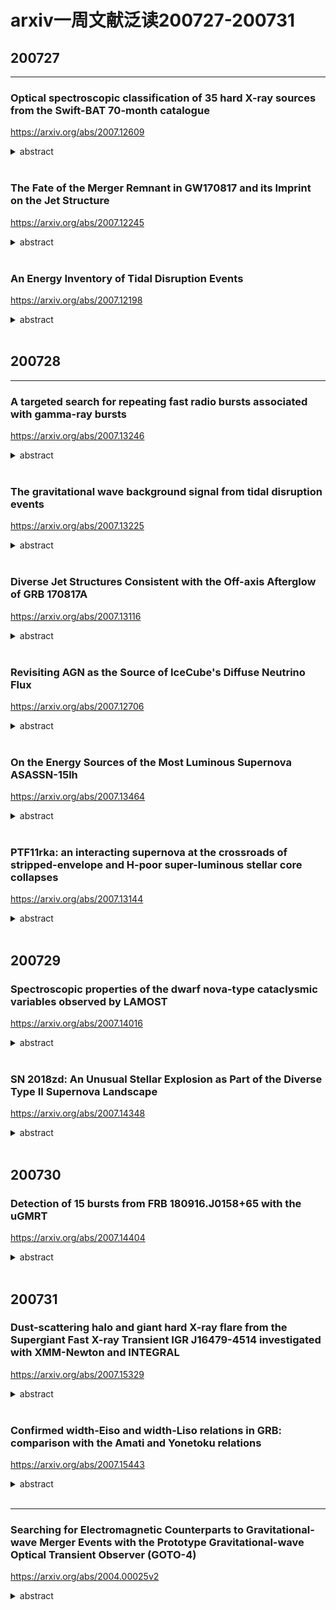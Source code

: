 # arxiv一周文献泛读200727-200731

## 200727

---

### Optical spectroscopic classification of 35 hard X-ray sources from the Swift-BAT 70-month catalogue

https://arxiv.org/abs/2007.12609

<details>
<summary>abstract</summary>

Authors: E. J. Marchesini, N. Masetti, E. Palazzi, et al.
Comments: Last draft version before referee's approval. Closest to the final published article

The nature of a substantial percentage (about one fifth) of hard X-ray sources discovered with the BAT instrument onboard the Neil Gehrels Swift Observatory (hereafter Swift) is unknown because of the lack of an identified longer-wavelength counterpart. Without such follow-up, an X-ray catalogue is of limited astrophysical value: we therefore embarked, since 2009, on a long-term project to uncover the optical properties of sources identified by Swift by using a large suite of ground-based telescopes and instruments. 

In this work, we continue our programme of characterization of unidentified or poorly studied hard X-ray sources by presenting the results of an optical spectroscopic campaign aimed at pinpointing and classifying the optical counterparts of 35 hard X-ray sources taken from the 70-month BAT catalogue. This sample was selected out of the available information about the chosenobjects: either they are completely unidentified sources,or their association with a longer-wavelength counterpart is still ambiguous. 

With the use of optical spectra taken at six different telescopes we were able to identify the main spectral characteristics (continuum type, redshift, and emission or absorption lines) of the observed objects, and determined their nature. 

We identify and characterize a total of 41 optical candidate counterparts corresponding to 35 hard X-ray sources given that, because of positional uncertainties, multiple lower energy counterparts can sometimes be associated with higher energy detections. We discuss which ones are the actual (or at least most likely) counterparts based on our observational results.

In particular, 31 sources in our sample are active galactic nuclei: 16 are classified as Type 1 (with broad and narrow emission lines) and 13 are classified as Type 2 (with narrow emission lines only); two more are BL Lac-type objects. We also identify one LINER, one starburst, and 3 elliptical galaxies. The remaining 5 objects are galactic sources: we identify 4 of them as cataclysmic variables, whereas one is a low mass X-ray binary.

- 本文使用一批地面望远镜设备，尝试对Swift/BAT 70个月的目录中的35个未经良好证认的硬X射线源进行候选体证认，并从可见光光谱分析角度进行分类。
- 文章为这35个源找出了41个光学候选体，其中：
  - 31个候选体是活动星系核，其中16个为1型（兼有宽线和窄线），13个为2型（仅有窄线），另外2个为蝎虎座BL型天体（BL Lacertae objects）。
  - 1个LINER（Low ionization Nuclear Emission Region，低电离星系核发射区域），1个星暴星系，3个椭圆星系。
  - 剩下5个是系内目标，其中4个是激变变星（cataclysmic variables，一个白矮星加一个被吸积的伴星组成的双星系统），另1个是低质量X射线双星。

![tab2a](./2007.12609_tab2a.png)

![tab2b](./2007.12609_tab2b.png)

</details>

<br />

### The Fate of the Merger Remnant in GW170817 and its Imprint on the Jet Structure

https://arxiv.org/abs/2007.12245

<details>
<summary>abstract</summary>

Authos: Ariadna Murguia-Berthier, Enrico Ramirez-Ruiz, Fabio De Colle, Agnieszka Janiuk, Stephan Rosswog, William H. Lee
Comments: 5 figures, 7 pages, submitted to ApJL

The first neutron star binary merger detected in gravitational waves, GW170817 and the subsequent detection of its emission across the electromagnetic spectrum showed that these systems are viable progenitors of short γ-ray bursts (sGRB). The afterglow signal of GW170817 has been found to be consistent with a structured GRB jet seen off-axis, requiring significant amounts of relativistic material at large angles. This trait can be attributed to the interaction of the relativistic jet with the external wind medium. <font color=red>Here we perform numerical simulations of relativistic jets interacting with realistic wind environments in order to explore how the properties of the wind and central engine affect the structure of successful jets.</font> We find that the angular energy distribution of the jet depends primarily on the ratio between the lifetime of the jet and the time it takes the merger remnant to collapse. We make use of these simulations to constrain the time it took for the merger remnant in GW170817 to collapse into a black hole based on the angular structure of the jet as inferred from afterglow observations. We conclude that the lifetime of the merger remnant in GW170817 was ≈0.8−0.9s, which, after collapse, triggered the formation of the jet. 

- GW170817成协的短暴的余辉反映了其喷流具有结构性，这可能是相对论喷流与外部星风介质相互作用的结果。
- 本文对这种相互作用进行了数值模拟，探究星风的性质和中心引擎对成功喷流的结构会产生怎样的影响。结果发现喷流的能量角分布主要决定于喷流的存在时间与并合残骸塌缩时间的比值。
- 利用以上结果，跟据观测得到的喷流能量角分布，即可得出GW170817中的并合残骸的存活时间（塌缩至黑洞所经历的时间）为0.8-0.9秒。

![fig1](./2007.12245_fig1.png)

![fig2](./2007.12245_fig2.png)

![fig3](./2007.12245_fig3.png)

</details>

<br />

### An Energy Inventory of Tidal Disruption Events

https://arxiv.org/abs/2007.12198

<details>
<summary>abstract</summary>

Authors: Brenna Mockler, Enrico Ramirez-Ruiz
Comments: submitted to ApJL. 13 pages, 4 figures, 1 table

Tidal disruption events (TDEs) offer a unique opportunity to study a single super-massive black hole (SMBH) under feeding conditions that change over timescales of days or months. However, the primary mechanism for generating luminosity during the flares remains debated. Despite the increasing number of observed TDEs, it is unclear whether most of the energy in the initial flare comes from accretion near the gravitational radius or from circularizing debris at larger distances from the SMBH. The energy dissipation efficiency increases with decreasing radii, therefore by measuring the total energy emitted and estimating the efficiency we can derive clues about the nature of the emission mechanism. <font color=red>Here we calculate the integrated energy, emission timescales, and average efficiencies for the TDEs using the Modular Open Source Fitter for Transients (MOSFiT).</font> Our calculations of the total energy generally yield higher values than previous estimates. This is predominantly because, if the luminosity follows the mass fallback rate, TDEs release a significant fraction of their energy long after their light curve peaks. We use MOSFiT to calculate the conversion efficiency from mass to radiated energy, and find that for many of the events it is similar to efficiencies inferred for active galactic nuclei. There are, however, large systematic uncertainties in the measured efficiency due to model degeneracies between the efficiency and the mass of the disrupted star, and these must be reduced before we can definitively resolve the emission mechanism of individual TDEs. 

- 目前我们还不清楚TDE的耀发中的主要辐射机制，不清楚在最初耀发中的能量的主要来源（来自引力半径附近的吸积区域或远一些的环绕碎片circularizing debris）。在TDE吸积区域中，半径越小，能量耗散效率（energy dissipation efficiency）越高，所以测量TDE辐射的总能量并估算其（辐射）效率可以给我们提供有关辐射机制的线索。

- 本文使用MOSFiT来计算TDE事件的总能量（integrated energy），辐射时标和平均辐射效率。
- 本文计算给出的能量要普遍高于以往的估计，主要原因在于，如果TDE光度是随质量回落率（mass fallback rate）变化，则在光变曲线的峰值过后，TDE仍会继续辐射大量能量。
- 计算给出的多数TDE事件的能量转换效率与活动星系核的效率类似。不过文章指出效率的测量存在较大的系统误差（由于模型存在辐射效率和被瓦解的星体质量间的简并），有必要减少这样的简并才能够更准确地解决单个事件的能量机制问题。

![tab1](./2007.12198_tab1.png)

![tab1note](./2007.12198_tab1note.png)

![fig4](./2007.12198_fig4.png)

![fig4note](./2007.12198_fig4note.png)

![fig1](./2007.12198_fig1.png)

</details>

<br />

## 200728

---

### A targeted search for repeating fast radio bursts associated with gamma-ray bursts

https://arxiv.org/abs/2007.13246

<details>
<summary>abstract</summary>

Authors: Nipuni T. Palliyaguru, Devansh Agarwal, Golnoosh Golpayegani et al.
Comments: 7 pages, 4 figures, submitted to MNRAS

The origin of fast radio bursts (FRBs) still remains a mystery, even with the increased number of discoveries in the last three years. Growing evidence suggests that some FRBs may originate from magnetars. Large, single-dish telescopes such as Arecibo Observatory (AO) and Green Bank Telescope (GBT) have the sensitivity to detect FRB~121102-like bursts at gigaparsec distances. Here we present searches using AO and GBT that aimed to find potential radio bursts at 11 sites of past γ--ray bursts that show evidence for the birth of a magnetar. We also performed a search towards GW170817, which has a merger remnant whose nature remains uncertain. We place 10σ fluence upper limits of ≈0.036 Jy ms at 1.4 GHz and ≈0.063 Jy ms at 4.5 GHz for AO data and fluence upper limits of ≈0.085 Jy ms at 1.4 GHz and ≈0.098 Jy ms at 1.9 GHz for GBT data, for a maximum pulse width of ≈42 ms. The AO observations had sufficient sensitivity to detect any FRB of similar luminosity to the one recently detected from the Galactic magnetar SGR 1935+2154. Assuming a Schechter function for the luminosity function of FRBs, we find that our non-detections favor a steep power--law index (α≲−1.0) and a large cut--off luminosity ($L_0$≳ $10^{42} erg/s$). 

- 作者尝试使用两个大的单盘（single-dish）射电望远镜Arecibo Observatory (AO,300m)和Green Bank Telescope (GBT,100m)在11个疑似产生了磁星的过往GRB的发生地，以及GW170817的区域进行潜在射电爆的搜寻（如何搜寻？？）。这两个望远镜足可在Gpc的距离探测到类FRB121102的爆。

![tab1](./2007.13246_tab1.png)

![tab2](./2007.13246_tab2.png)

- 观测
  - AO的观测在2017 December 12:50 UTC 和 2018 December 19:55 UTC之间进行，每次（epoch）对一个目标观测0.6个小时，所有11个目标一共耗时114个小时，每个目标在每个频率上耗时1小时到21小时不等。观测数据由PUPPI（AO的一个后端，backend）记录，中心频率分别为1380MHz和4.5GHz，频宽约为600MHz。
  - GBT的观测在2017November 02:41 UTC 和 2018, July 31:02 UTC之间的10个时间段（epoch）上进行。每次在每个频率上对GW 170817观测1个小时。在开始的两个时间段，观测频率为1.4和1.9GHz（因为在早期，低频滤的射电辐射可能会被GRB后的ejecta吸收掉），之后只有1.4GHz的观测。观测数据由GUPPI记录。
  - 每次观测前都会先观测一个已知的脉冲星来检查仪器状态。

![fig1](./2007.13246_fig1.png)

![tab3](./2007.13246_tab3.png)

- 数据分析
  - 使用pipeline HEIMDALL处理数据，并从中搜寻宽度为40.96 $\mu s$ - 41.93 ms的脉冲，在S/N > 6 的水平上一共找出17672个候选体。
  - 使用卷积神经网络 FETCH 对这些候选体进行判断，分出 radio frequency interference (RFI) 和 潜在FRB候选体。设定判断阈值后，FETCH给出425个可能的FRB候选体，再经人工检查，最终找出68个单峰的候选体，不过这些信号都来自上面所说用来测试仪器状态的已知脉冲星，而其他的则是由附近的机场雷达发出的假脉冲。

- Detectability of a repeating FRB
  - 通过信噪比公式计算，分别对每个仪器在不同频段与S/N=10对应的通量上限（最低可观测流量）:
    - AO:  1.4GHz upper limit ≈ 0.036 Jy ms ; 4.5 GHz upper limit ≈ 0.063 Jy ms
    - GBT: 1.4GHz upper limit ≈ 0.085 Jy ms ; 1.9 GHz upper limit ≈ 0.098 Jy ms

  ![eq3](./2007.13246_eq3.png)

  - 把FRB 121102的一系列爆发放到各个GRB的位置上，可以算出每次爆对应的预期观测流量，这些预期流量就可以与上面给出的上限进行比较，如

  ![fig3](./2007.13246_fig3.png)

  - 如果磁星能够发出类似FRB121102的爆发，Arecibo应该有能力在4.8Gpc的距离上探测到~$9 \times 10^{42} erg/s$的明亮爆发。

- 如果FRB的光度函数为Schechter function，则以上结果支持函数中应有一个较陡的幂律指数（α≲−1.0）以及一个较大的截断光度($L_0$≳ $10^{42} erg/s$)。

![eq4](./2007.13246_eq4.png)

</details>

<br />

### The gravitational wave background signal from tidal disruption events

https://arxiv.org/abs/2007.13225

<details>
<summary>abstract</summary>

Authors: Martina Toscani (1), Elena M. Rossi (2), Giuseppe Lodato (1) ((1) Dipartimento di Fisica, Università Degli Studi di Milano, Via Celoria, 16, Milano, 20133, Italy, (2) Leiden Observatory, Leiden University, PO Box 9513, 2300 RA, Leiden, the Netherlands)
Comments: Accepted for Publications in MNRAS. 11 pages, 5 figures

In this paper we derive the gravitational wave stochastic background from tidal disruption events (TDEs). We focus on both the signal emitted by main sequence stars disrupted by super-massive black holes (SMBHs) in galaxy nuclei, and on that from disruptions of white dwarfs by intermediate mass black holes (IMBHs) located in globular clusters. We show that the characteristic strain $h_c$'s dependence on frequency is shaped by the pericenter distribution of events within the tidal radius, and under standard assumptions $h_c∝f^{−1/2}$. This is because the TDE signal is a burst of gravitational waves at the orbital frequency of the closest approach. In addition, we compare the background characteristic strains with the sensitivity curves of the upcoming generation of space-based gravitational wave interferometers: the Laser Interferometer Space Antenna (LISA), TianQin, ALIA, the DECI-hertz inteferometer Gravitational wave Observatory (DECIGO) and the Big Bang Observer (BBO). We find that the background produced by main sequence stars might be just detected by BBO in its lowest frequency coverage, but it is too weak for all the other instruments. On the other hand, the background signal from TDEs with white dwarfs will be within reach of ALIA, and especially of DECIGO and BBO, while it is below the LISA and TianQin sensitive curves. This background signal detection will not only provide evidence for the existence of IMBHs up to redshift z∼3, but it will also inform us on the number of globular clusters per galaxy and on the occupation fraction of IMBHs in these environments. 

- 本文计算了两种TDE事件——星系核中SMBH瓦解主序星、球状星团中IMBH瓦解白矮星——中的被瓦解天体发出的引力波背景信号，并估计下一代天基引力波探测器——the Laser Interferometer Space Antenna (LISA), TianQin, ALIA, the DECI-hertz inteferometer Gravitational wave Observatory (DECIGO) and the Big Bang Observer (BBO)——是否能探测到这些信号。结果发现，对于前一种TDE的引力波信号，只有BBO能够在其最低频率探测到，而对于后一种，ALLA、DECIGO和BBO都可以探测到。
- 这样的探测工作可以为我们提供远距离（z~3）IMBH存在的证据，以及提供关于星系中球状星团的数量，IMBH在球状星团中所占比例等信息。

![fig2](./2007.13225_fig2.png)

</details>

<br />

### Diverse Jet Structures Consistent with the Off-axis Afterglow of GRB 170817A

https://arxiv.org/abs/2007.13116

<details>
<summary>abstract</summary>

Authors: Kazuya Takahashi, Kunihito Ioka
Comments: 11 pages, 5 figures, 2 tables, submitted to MNRAS

The jet structure of short gamma-ray bursts (GRBs) has been controversial after the detection of GRB 170817A as the electromagnetic counterparts to the gravitational wave event GW170817. Different authors use different jet structures for calculating the afterglow light curves. We formulated a method to inversely reconstruct the jet structure uniquely from a given off-axis GRB afterglow, without assuming any functional form of the structure. By systematically applying our inversion method, we find that more diverse jet structures are consistent with the observed afterglow of GRB 170817A within errors: such as hollow-cone, spindle, Gaussian, and power-law jet structures. In addition, the total energy of the reconstructed jet is arbitrary, proportional to the ambient density n0, with keeping the same jet shape if the parameters satisfy the degeneracy combination $n_0 ε_B^{(p+1)/(p+5)} ε_e^{4(p−1)/(p+5)}=const.$. Observational accuracy less than ∼6 per cent is necessary to distinguish the different shapes, while the degeneracy of the energy scaling would be broken by observing the spectral breaks. Future events in denser environment with brighter afterglows and observable spectral breaks are ideal for our inversion method to pin down the jet structure, providing the key to the jet formation and propagation. 

- 短暴GRB 170817A的结构性喷流一直以来讨论颇多。本文使用一种逆向构建喷流结构的方法，即通过给定的偏轴GRB余辉的光变曲线，不加任何函数形式的限制，反推喷流结构的方法，试图确定GRB 170817A的喷流结构，但发现多种喷流结构都在一定误差允许范围内与GRB 170817A的观测符合，如hollow-cone, spindle, Gaussian, and power-law jet structures。

</details>

<br />

### Revisiting AGN as the Source of IceCube's Diffuse Neutrino Flux

https://arxiv.org/abs/2007.12706

<details>
<summary>abstract</summary>

Authors: Daniel Smith, Dan Hooper, Abby Vieregg
Comments: 14 pages, 7 figures, to be submitted to JCAP

The origin of the astrophysical neutrino flux reported by the IceCube Collaboration remains an open question. In this study, we use three years of publicly available IceCube data to search for evidence of neutrino emission from the blazars and non-blazar Active Galactic Nuclei (AGN) contained the Fermi 4LAC catalog. We find no evidence that these sources produce high-energy neutrinos, and conclude that blazars can produce no more than 15% of IceCube's observed flux. The constraint we derive on the contribution from non-blazar AGN, which are less luminous and more numerous than blazars, is significantly less restrictive, and it remains possible that this class of sources could produce the entirety of the diffuse neutrino flux observed by IceCube. We anticipate that it will become possible to definitively test such scenarios as IceCube accumulates and releases more data, and as gamma-ray catalogs of AGN become increasingly complete. We also comment on starburst and other starforming galaxies, and conclude that these sources could contribute substantially to the signal observed by IceCube, in particular at the lowest detected energies. 

- 本文使用IceCube三年的数据来寻找blazars（ 2860 sources in the Fermi 4LAC catalog）和non-blazar AGN（65个，63个包含在4LAC 中）作为中微子源的证据。
- 作者没有发现证据表明这些源产生了高能中微子，并给出blazar来源的中微子不超过IceCube观测的15%的结论。
- 至于非blazar的AGN的贡献，作者不能给出严格的限制，并称这类源仍有可能是IceCube探测到的全部diffuse neutrino flux的来源。
- 另外作者也提到星暴星系和其它starforming星系也能大量贡献观测到的中微子信号。

</details>

<br />

### On the Energy Sources of the Most Luminous Supernova ASASSN-15lh

https://arxiv.org/abs/2007.13464

<details>
<summary>abstract</summary>

Authors: Long Li, Zi-Gao Dai, Shan-Qin Wang, and Shu-Qing Zhong


In this paper, we investigate the energy-source models for the most luminous supernova ASASSN-15lh. We revisit the ejecta-circumstellar medium (CSM) interaction (CSI) model and the CSI plus magnetar spin-down with full gamma-ray/X-ray trapping which were adopted by Chatzopoulos et al.(2016) and find that the two models cannot fit the bolometric LC of ASASSN-15lh. Therefore, we consider a CSI plus magnetar model with the gamma-rays/X-rays leakage effect to eliminate the late-time excess of the theoretical LC. We find that this revised model can reproduce the bolometric LC of ASASSN-15lh. Moreover, we construct a new hybrid model (i.e., the CSI plus fallback model), and find that it can also reproduce the bolometric LC of ASASSN-15lh. Assuming that the conversion efficiency (η) of fallback accretion to the outflow is typically ∼ $10^{−3}$ , we derive that the total mass accreted is ∼ 3.9 $M_ ⊙$ . The inferred CSM mass in the two models is rather large, indicating that the progenitor could have experienced an eruption of hydrogen-poor materials followed by an energetic core-collapse explosion leaving behind a magnetar or a black hole.

- 目前学界存在多种模型解释超亮超新星的能源机制问题，如pair instability SN，磁星自旋减慢，喷射物与星周介质相互作用，回落吸积等模型。本文讨论了超新星ASASSN-15lh——最明亮的超新星（峰值热光度为$(2.2 \pm 0.2) \times 10^{45} erg/s$）——的能量来源模型。
- 文章首先回顾了Chatzopoulos et al.(2016)采用的两种模型：ejecta-circumstellar medium interaction  (CSI)模型和CSI加上伴随 full gamma-ray/X-ray trapping的磁星自旋减慢模型，发现这两种模型均不能拟合ASASSN-15lh的bolometric光变曲线。
- 故作者考虑了CSI加上伴随gamma-rays/X-rays leakage effect的磁星模型以消除理论光变曲线在晚期的超出，修改后的模型可以重现bolometric光变曲线。另外作者还考虑了CSI加回落吸积的组合模型，在一定条件下也能重现光变曲线，此情况下假设回落吸积物质到外流的转化效率为典型的~$10^{-3}$，则总吸积质量约为3.9$M_ ⊙$。
- 两种模型导出的CSM质量都比较大（SN ejecta + CSM: ~61 $M_⊙$, ~ 47 $M_⊙$），表明前身星可能是经历了一次少氢物质的爆发，随后是一次高能的核塌缩爆炸，留下一个磁星或是黑洞。

![fig2](./2007_13464_fig2.png)

![fig4](./2007_13464_fig4.png)

</details>

<br />

### PTF11rka: an interacting supernova at the crossroads of stripped-envelope and H-poor super-luminous stellar core collapses

https://arxiv.org/abs/2007.13144

<details>
<summary>abstract</summary>
Authors: Elena Pian , Paolo A. Mazzali , Takashi J. Moriya et al.
Comments:  18 page, 9 figures, MNRAS, in press

The hydrogen-poor supernova PTF11rka (z = 0.0744), reported by the Palomar Transient Factory, was observed with various telescopes starting a few days after the estimated explosion time of 2011 Dec. 5 UT and up to 432 rest-frame days thereafter. The rising part of the light curve was monitored only in the $R_{PTF}$ filter band, and maximum in this band was reached ~30 rest-frame days after the estimated explosion time. The light curve and spectra of PTF11rka are consistent with the core-collapse explosion of a ~10  $M_⊙$ carbon-oxygen core evolved from a progenitor of main-sequence mass 25--40  $M_⊙$, that liberated a kinetic energy ($E_K$) ~ $4 \times 10^{51} erg$, expelled ~8  $M_⊙$ of ejecta ($M_{ej}$), and synthesised ~0.5  $M_⊙$ of 56Ni. The photospheric spectra of PTF11rka are characterised by narrow absorption lines that point to suppression of the highest ejecta velocities >~15,000 km/s. This would be expected if the ejecta impacted a dense, clumpy circumstellar medium. This in turn caused them to lose a fraction of their energy (~$5 \times 10^{50} erg$), less than 2% of which was converted into radiation that sustained the light curve before maximum brightness. This is reminiscent of the superluminous SN 2007bi, the light-curve shape and spectra of which are very similar to those of PTF11rka, although the latter is a factor of 10 less luminous and evolves faster in time. PTF11rka is in fact more similar to gamma-ray burst supernovae (GRB-SNe) in luminosity, although it has a lower energy and a lower $E_K/M_{ej}$ ratio.

- 尽管stripped-envelope和更大质量的H-poor超亮超新星在观测上有所不同，但这两类事件间仍存在一些联系，包括内秉性质，CSM起的作用，以及超亮超新星和最高能（the most energetic）的H-poor超新星都有可能是磁星旋转驱动的。通过广域巡天项目（large area sky survey）对超新星的系统准确的调查和研究，会发现一些具有中间性质的目标，把看上去不相关的两类超新星联系起来（This systematic approach makes unbiased detections possible and brings to evidence objects with intermediate properties that bridgeseemingly separate groups）。一个关键的例子就是H- 和 He-poor的Ic型 SN PTF11rka 。PTF11rka的光变曲线形状和光球阶段的光谱均与超亮的pair-instability（正负电子对的产生导致热核爆发）超新星，SN 2007bi相似，使得PTF11rka成为联系stripped-envelope SNe（窄线和宽线的Ic SNe）与H-poor SLSNe的一个值得监测的目标。
- 作者对少氢超新星 PTF11rka (z=0.074)的观测数据，包括光变曲线和光谱，进行了讨论分析。
- 测光开始于爆后数天（估计爆发时间为2011年12月5日UT），并一直持续，最后一次观测在开始观测的432天后。PTF11rka光变的上升阶段仅有$R_{PTF}$波段（P48）的数据，该波段下大概在爆后30天左右达到峰值。之后P60也参与进来，提供了gri波段的数据。在最后的fully nebular phase，即430天左右，由VLT提供了BVRI的数据。文中提到g波段的峰值至少发生在r波段，i波段的峰值的15天前，表明这个SN的光变有很强的色差行为。根据这些数据，作者构造了pseudebolometric光变曲线（注意在最大亮度达到前只有$R_{PTF}$波段的数据，因此只能基于一定假设构造早期的pseudobolometric光变曲线，导致其的峰值有很大的不确定性。SN 2007bi的情况也类似）。

![fig1](./2007.13144_fig1.png)
![fig1note](./2007.13144_fig1note.png)

![fig2](./2007.13144_fig2.png)

![fig2note](./2007.13144_fig2note.png)

- 测光期间一共进行了6次测谱。

![tab2](./2007.13144_tab2.png)

- PTF11rka在20天时的光谱与SN 2007bi在峰值后50天（爆发后120天）时的光谱非常相似，表明前者演化较快，其光球速度应该也与SN 2007bi50天时测量的结果，~12000 km/s接近。

![fig3](./2007.13144_fig3.png)

![fig3note](./2007.13144_fig3note.png)

- PTF11rka 和 SN 2007bi的星云阶段光谱存在一些不同，比较显著的一点就是很弱的铁线表明前者较后者只合成了少量的56Ni，这一点从光变曲线独立得出。

![fig4](./2007.13144_fig4.png)

![fig4note](./2007.13144_fig4note.png)

- 在模型拟合环节，作者使用最早的20天的光谱来确定爆发外层（outer layer）的参数（如velocity cut, $E_K$）,用光变曲线估计喷射物质量$M_{ej}$,以及用光变曲线（由光谱数据拟合的光变曲线）和晚期光谱估计56Ni的合成质量。
  - 采用与Moriya et al 2010用来拟合SN 2007bi的模型一样的喷射物密度结构，PTF11rka给出 $E_K$ ~ $4 \times 10^{51} erg$，$M_{ej} \sim8  M_⊙$，这样$E_K/M_{ej} \approx 0.5$ 就相对较低。SN 2007bi的相关量为56Ni ~ $6 M_⊙$，$M_{ej} \sim 40 M_⊙$，$E_K \sim 3.6 \times 10^{52}$，$E_K/M_{ej} \approx 1$ ，ejecta velocity cut $\sim 13000 - 16000 km/s$（Moriya T. J., Mazzali P. A., & Tanaka M. 2019b）。
  - 通过拟合20天的光谱， 作者将喷射物的分布在15000 km/s处截断，并给出$M_{ej} \approx 7.9 M_⊙$， $E_k \approx 3.5 \times 10^{51} erg$。
  - 这样就给出，质量约为0.1$M_⊙$的部分喷射物“撞进”了一个密度较大，比较厚重的星周介质中，损失了~$5 \times 10^{50} erg$的能量，根据光变曲线的拟合，其中有大概2%的能量被辐射出来。
  - 另外根据光变曲线的拟合，估计56Ni的产量为0.5$M_⊙$是必要的,以此匹配接近峰值时的光度 ~ $10^{43} erg/s$。这个估计比用晚期星云阶段光谱估计（~0.4 $M_⊙$）的大,可能是因为部分56Ni由于速度大于星云速度（4000 kms），从而没有在晚期星云光谱作出贡献。

![fig9](./2007.13144_fig9.png)

- 总结
  - 首先，PTF11rka的光谱和大部分的光变曲线在很大程度上都可以在传统框架下去解释，即超新星喷发出大质量的恒星核，且56Ni的放射性衰变支持着观测的光度（SN ejects a massive stellar core and the luminosity is supported by the radioactive decay of 56Ni）。所需要的56Ni的质量相当大~0.4-0.5$M_⊙$，与GRB-SNe相当。另外，喷射物质量的估计值，$M_{ej} \sim 8 \pm 2 M_⊙$也是在stripped-envelope 核塌缩SNe 的$M_{ej}$分布中处于较高的一部分。根据$M_{ej}$，可推断出CO核心的质量在$8 - 13 M_⊙$之间，前身主序星为$25 - 40 M_⊙$之间。具体取决于残骸是低质量中子星还是黑洞。其动能$E_K$ ~ $4 \times 10^{51} erg$ 虽然高但并不极端，更像是没有伴随GRB的明亮的 stripped-envelope SNe。
  - 然而，PTF11rka的早期光谱与SLSN 2007bi的相似。最近的一些工作表明其爆发的CO核心质量为~40$M_⊙$（前身星可能有60 - 80$M_⊙$）。尽管质量很大，SN 2007bi的爆发也没有特别高能（ $E_K \approx 4 \times 10^{52} erg, E_K / M_{ej} \approx 1$）。其光谱的拟合情况表明2007bi和PTF11rka一样，喷射物也是与CSM撞击而被减速。
  - PTF11rka的峰值光度与H-poor SNe的峰值光度的对比表明，前者光度大约比SLSNe低一个量级，且正好处在Ib/c型超新星的范围，而在宽线Ic型超新星中处于较低光度水平。特别的，56Ni的质量非常接近于SN 1998bw，且其宽光变曲线的形状和峰值光度也与“spectroscopically normal” Type Ic SN 2011bm相似。
  - 从光谱的角度来看，尽管PTF11rka在早期与SLSN 2007bi相似，但其后期光谱（爆发后的157和432天）则有H-poor的普通SNe，宽线SNe和SLSNe的影子。（Its late-time spectra are reminiscent of those of H-poor normal SNe,broad-lined SNe, and SLSNe ）
  - 以上这些性质使得PTF11rka将普通超新星，energetic stripped-envelope超新星（包括GRB-SNe）以及H-poor 超亮超新星联系起来（gap-bridging）。另外，作者提到PTF11rka和SLSN 2007bi之间的相似表明56Ni以及CSM的相互作用在H-poor SLSNe的研究中的作用不能忽略。




</details>

<br />

## 200729

### Spectroscopic properties of the dwarf nova-type cataclysmic variables observed by LAMOST

https://arxiv.org/abs/2007.14016

<details>
<summary>abstract</summary>

Authors: Han Zhongtao, Boonrucksar Soonthornthum, Qian Shengbang, et al.
Comments: 29 pages, 11 figures

Spectra of 76 known dwarf novae from the LAMOST survey were presented. Most of the objects were observed in quiescence, and about 16 systems have typical outburst spectra. 36 of these systems were observed by SDSS, and most of their spectra are similar to the SDSS spectra. 2 objects, V367 Peg and V537 Peg, are the first to observe their spectra. The spectrum of V367 Peg shows a contribution from a M-type donor and its spectral type could be estimated as M3-5 by combining its orbital period. The signature of white dwarf spectrum can be seen clearly in four low-accretion-rate WZ Sge stars. Other special spectral features worthy of further observations are also noted and discussed. We present a LAMOST spectral atlas of outbursting dwarf novae. 6 objects have the first outburst spectra, and the others were also compared with the published outburst spectra. We argue that these data will be useful for further investigation of the accretion disc properties. The HeII λ4686 emission line can be found in the outburst spectra of seven dwarf novae. These objects are excellent candidates for probing the spiral asymmetries of accretion disc. 

- 作者使用LAMOST对76个已知的矮新星拍摄了131张光谱，讨论了它们的光谱性质。
- 大部分光谱是在矮新星的沉默阶段的光谱（光学薄，主要呈现较强的Balmer线和中性氦系列线叠加在较平坦的连续谱上），而有16个系统的光谱是比较典型的爆发时期的光谱（变为光学厚，吸收线变为主要特征，且由于吸积盘温度高，连续谱偏蓝）。

![fig6](./2007.14016_fig6.png)
![fig6note](./2007.14016_fig6note.png)

![fig7](./2007.14016_fig7.png)
![fig7note](./2007.14016_fig7note.png)

![fig8](./2007.14016_fig8.png)

- V367 Peg  V537 Peg这两个目标是首次被拍光谱，其中V367 Peg的光谱显示出了伴星（donor）的M型光谱。
- 另外，在4个低吸积率的系统（WZ Sge stars, EG Cnc, EZLyn, PQ And and V355 UMa）的光谱中显漏出白矮星的光谱（通常由比较陡的“蓝色”连续谱加上围绕Blamer线的较宽的吸收"翼""  -> often reveal a steep blue continuum plus broad absorption wings around the Balmer emissions）

![PQ_And](./2007.14016_PQ_And.png)

![V355_UMa](./2007.14016_V355_UMa.png)

- 最后提到outburst时期的光谱可用来研究吸积盘的性质。

</details>

<br />

### SN 2018zd: An Unusual Stellar Explosion as Part of the Diverse Type II Supernova Landscape

https://arxiv.org/abs/2007.14348

<details>
<summary>abstract</summary>

Authors: Jujia Zhang, Xiaofeng Wang, Jozsef Vinko et al.
Comments: Accepted for publication in MNRAS, 20 pages, 11 figures.

We present extensive observations of SN 2018zd covering the first ~450 d after the explosion. This SN shows a possible shock-breakout signal ~3.6 hr after the explosion in the unfiltered light curve, and prominent flash-ionisation spectral features within the first week. The unusual photospheric temperature rise (rapidly from ~12,000 K to above 18,000 K) within the earliest few days suggests that the ejecta were continuously heated. Both the significant temperature rise and the flash spectral features can be explained with the interaction of the SN ejecta with the massive stellar wind ($0.18^{+0.05}_{−0.10}M_⊙$), which accounts for the luminous peak ($L_{max}=[1.36±0.63] \times 10^{43} erg/s$) of SN 2018zd. The luminous peak and low expansion velocity ($v≈3300 km/s$) make SN 2018zd to be like a member of the LLEV (luminous SNe II with low expansion velocities) events originated due to circumstellar interaction. The relatively fast post-peak decline allows a classification of SN 2018zd as a transition event morphologically linking SNe IIP and SNe IIL. In the radioactive-decay phase, SN 2018zd experienced a significant flux drop and behaved more like a low-luminosity SN IIP both spectroscopically and photometrically. This contrast indicates that circumstellar interaction plays a vital role in modifying the observed light curves of SNe II. Comparing nebular-phase spectra with model predictions suggests that SN 2018zd arose from a star of ~12 $M_⊙$. Given the relatively small amount of 56Ni (0.013 − 0.035 $M_⊙$), the massive stellar wind, and the faint X-ray radiation, the progenitor of SN 2018zd could be a massive asymptotic giant branch star which collapsed owing to electron capture. 

- 本文发表了对SN 2018zd的前450天的观测情况。
- SN 2018zd于UT 2018.03.02被报道，随后日本的Takamizawa station的观测给出无滤光波段星等17.8mag。其光谱最早由云南丽江天文台在发现后三小时拍摄。随后的光谱由于具有较窄的谱线被证认为一个IIn型超新星。
- 这个超新星的unfiltered光变曲线在约3.6小时出现了一个可能的shock-breakout（当激波传播到星体表面时会产生明亮的耀发，持续时标通常小于1小时。Garnavich et al. 2016）信号，并在第一周出现了明显的flash-ionisation光谱特征（如氢, N v λλ4334, 4641, He ii λ4686, He ii λ4860, C iv λλ5801, 5812, 以及 C iv λ7110的窄发射线。这些发射线由周围经X射线电离的星风物质发出 ）。

![fig4](./2007.14348_fig4.png)

![fig8](./2007.14348_fig8a&b.png)

![fig8](./2007.14348_fig8c.png)

![fig8](./2007.14348_fig8note.png)


- 其光球层温度在最初的几天里迅速从约12000K 升至约18000K，显示喷射物被不间断持续地加热。
- 显著的温度上升和flash-ionisation光谱特征都可以用SN 喷射物与大质量星风（$0.18 ^{+0.05}_{-0.10}M_⊙$）相互作用来解释，这也同样能解释其较亮的峰值光度$L_{max}=[1.36±0.63] \times 10^{43} erg/s$。较亮的峰值光度和较低的扩散速度（expansion velocity ~$v≈3300 km/s$ ）显示SN 2018zd像是LLEV（luminous SNe II with low expansion velocities; 起源于星周相互作用circumstellar interaction）事件中的一员。
- 根据其相对较快的峰值后衰减，也可以从形态上把它分类为一个连接IIP（Plateau，最常见）型和IIL（Linear）型超新星的过渡性事件。

![fig5](./2007.14348_fig5.png)

![fig5](./2007.14348_fig5note.png)

![fig10](./2007.14348_fig10.png)


- 在radioactively decay的阶段，它出现了显著的流量下降，并且在测光和测谱上均与低光度IIP型SN更类似（如SN 2018zd 68天的光谱与 SN 1999em 43天的光谱相似）。
- 将星云阶段的光谱与模型预测进行比较，说明SN 2018zd前身星质量约为12$M_⊙$。考虑到56Ni的量相对较少（0.013 − 0.035 $M_⊙$），以及较大质量的星风和较弱的X射线辐射，SN 2018zd的前生星可能是一个因为电子俘获而塌缩的massive asymptotic giant branch star.

</details>

<br />

## 200730

### Detection of 15 bursts from FRB 180916.J0158+65 with the uGMRT

https://arxiv.org/abs/2007.14404

<details>
<summary>abstract</summary>

Authors: Visweshwar Ram Marthi, Tasha Gautam, Dongzi Li et al.
Comments:  5 pages, 4 figures, submitted to MNRAS Letters

We report the findings of a uGMRT observing campaign on FRB 180916.J0158+65, discovered recently to show a 16.35-day periodicity of its active cycle. We observed the source at 550-750 MHz for ∼2 hours each during three successive cycles at the peak of its expected active period. We find 0, 12, and 3 bursts respectively, implying a highly variable bursting rate even within the active phase. We consistently detect faint bursts with spectral energies only an order of magnitude higher than the Galactic burst source SGR~1935+2154. The times of arrival of the detected bursts rule out many possible aliased solutions, strengthening the findings of the 16.35-day periodicity. A short-timescale periodicity search returned no highly significant candidates. Two of the beamformer-detected bursts were bright enough to be clearly detected in the imaging data, achieving sub-arcsecond localization, and proving as a proof-of-concept for FRB imaging with the GMRT. We provide a 3σ upper limit of the persistent radio flux density at 650 MHz of 66 μJy which, combined with the EVN and VLA limits at 1.6~GHz, further constrains any potential radio counterpart. These results demonstrate the power of uGMRT for targeted observations to detect and localize known repeating FRBs. 

-  本文报道了作者使用uGMRT对周期为16.35天（活跃期集中在5天的窗口内，CHIME/FRB Collaboration et al., 2020, Nature, 582, 351）重复快速射电爆FRB 180916.J0158+65的观测情况。
-  观测分别在预期活跃阶段的 2020 March 09,2020 March 24, 以及 2020 June 30进行，观测频段为550-750 MHz，每次时长两小时。这三次分别探测到了0,12,3次爆发，表明此FRB在活跃期也具有相当高的变化性。
-  有两次爆发（beamformer-detected bursts）比较明亮，足够进行亚角秒定位。

![fig1](./2007.14404_fig1.png)
![fig4](./2007.14404_fig4.png)

</details>

<br />

## 200731

### Dust-scattering halo and giant hard X-ray flare from the Supergiant Fast X-ray Transient IGR J16479-4514 investigated with XMM-Newton and INTEGRAL

https://arxiv.org/abs/2007.15329

<details>
<summary>abstract</summary>

Authors: V. Sguera, A. Tiengo, L. Sidoli, A. J. Bird
Comments: Accepted for publication on The Astrophysical Journal (received 20-Apr-2020, accepted 27-Jul-2020)

We report results from the analysis of XMM-Newton and INTEGRAL data of IGR J16479-4514. The unpublished XMM-Newton observation, performed in 2012, occurred during the source eclipse. No point-like X-ray emission was detected from the source, conversely extended X-ray emission was clearly detected up to a size distance compatible with a dust scattering halo produced by the source X-ray emission before being eclipsed by its companion donor star. The diffuse emission of the dust-scattering halo could be observed without any contamination from the central point X-ray source, compared to a previous XMM-Newton observation published in 2008. Our comprehensive analysis of the 2012 unpublished spectrum of the diffuse emission as well as of the 2008 re-analysed spectra extracted from three adjacent time intervals and different extraction regions (optimized for point-like and extended emission) allowed us to clearly disentangle the scattering halo spectrum from the residual point-like emission during the 2008 eclipse. Moreover, the point-like emission detected in 2008 could be separated into two components attributed to the direct emission from the source and to scattering in the stellar wind, respectively. From archival unpublished INTEGRAL data, we identified a very strong ($3 \times 10^{−8} erg cm^{−2} s^{−1}$) and fast (25 minutes duration) flare which was classified as giant hard X-ray flare since the measured peak-luminosity is $7 \times 10^{37} erg s^{−1}$. Giant X-ray flares from SFXTs are very rare, to date only one has been reported from a different source. We propose a physical scenario to explain the origin in the case of IGR J16479-4514. 

- 本文对IGRJ 16479-4514（Supergiant Fast X-ray Transient，是INTEGRAL上天后发现的一种新类别的Supergaint High-Mass X-ray Binaries，通常是中子星围绕一个早期超巨星旋转的系统。特点之一是具有明亮~$10^{36} erg s^{−1}$且快速—几小时到几天—的X射线暂现行为。这个源最早在2003年由INTEGRAL 发现）这个源的XMM-Newton和INTEGRAL观测数据做了分析。
- XMM-Newton在2012年的观测（unpublished）发生在这个源的“蚀变”期，当时的观测没有呈现X射线点源，相反是一个延展的X射线辐射源（extended X-ray emission），尺度上看比较像是在这颗源在被伴星掩盖前发出的X射线辐射被灰尘散射形成的灰尘散射晕（dust scattering halo）。

![fig1](./2007.15329_fig1.png)

![fig2](./2007.15329_fig2.png)



- 对比XMM-Newton 2008年的观测（处于“蚀变”开始期 eclipse ingress，且看到了源），2012年观测到的散射晕的漫发射（diffuse emission）基本上没有被X射线源污染。通过详细分析2012年的漫发射光谱和2008年的光谱，可以比较清楚的把散射晕的光谱与2008年“蚀变”期的残留点源辐射区分开来。进一步的，2008年的点源辐射可视作两个成分的组合，一个是来自源的直接辐射，另一个是星风中的散射。

![fig3](./2007.15329_fig3.png)

![tab1](./2007.15329_tab1.png)

- 从2008年3月19日INTEGRAL的数据（archival unpublished）中，作者发现有个强烈（$3 \times 10^{−8} erg cm^{−2} s^{−1}$）且快速（25分钟持续时间）的耀发，峰值光度达到$7 \times 10^{37} erg s^{−1}$，可归类为giant hard X-ray flare。历史上来自SFXT的giant hard X-ray flare非常罕见，仅被报道过一次。
- 最后提出了一中物理情景来解释 IGR J16479-4514中的giant hard X-ray flare起源（较大的吸积质量，处于具有特殊条件的轨道阶段）。

</details>

<br />

### Confirmed width-Eiso and width-Liso relations in GRB: comparison with the Amati and Yonetoku relations

https://arxiv.org/abs/2007.15443

<details>
<summary>abstract</summary>
Authors: Zhao-Yang Peng, Yue Yin, Ting Li, Hui Wu, Dao-Zhou Wang

Comments: 25 pages,25 figures,8 tables, accepted for publication in The Astrophysical Journal. arXiv admin note: text overlap with [arXiv:1908.04663](https://arxiv.org/abs/1908.04663) by other authors

The well-known Amati and Yonetoku relations in gamma-ray bursts (GRBs) show the strong correlations between the rest-frame $νf_ν$ spectrum peak energy,$E_{p,i}$ and the isotropic energy,$E_{iso}$ as well as isotropic peak luminosity,$L_{iso}$.  Recently, Peng etal. (2019) showed that the cosmological rest-frame spectral width are also correlated with $E_{iso}$ as well as $L_{iso}$. In this paper, we select a sample including 141 BEST time-integrated F spectra and 145 BEST peak flux P spectra observed by the Konus-Windwith known redshift to recheck the connection between the spectral width andEisoaswell asLiso. ==We define six types of absolute spectral widths as the differences between the upper (E2) and lower energy bounds (E1) of the full width at 50%, 75%, 85%, 90%,95%, 99% maximum of the $EF_E$ versus $E$ spectra==. It is found that all of the rest-frame absolute spectral widths are strongly positive correlated with $E_{iso}$ as well as $L_{iso}$ for the long burst for both the F and P spectra. All of the short bursts are the outliers for width-$E_{iso}$ relation and most of the short bursts are consistent with the long bursts for the width-$L_{iso}$ relation for both F and P spectra. Moreover, all of the location energy, $E_2$ and $E_1$, corresponding to various spectral widths are also positive correlated with $E_{iso}$ as well as $L_{iso}$. We compare all of the relations with the Amati and Yonetoku relations and find the width-$E_{iso}$ and width-$L_{iso}$ relations when the widths are at about 90% maximum of the $EF_E$ spectra almost overlap with Amati relation and Yonetoku relation, respectively. The correlations of $E_2−E_{iso}$,$E_1−E_{iso}$ and $E_2−L_{iso}$,$E_1−L_{iso}$ when the location energies are at 99% maximum of the $EF_E$ spectra are very close to the Amati and Yonetoku relations, respectively. Therefore, we confirm the existence of tight width-$E_{iso}$ and width-$L_{iso}$ relations for long bursts. We further show that the spectral shape is indeed related to $E_{iso}$ and $L_{iso}$. The Amati and Yonetoku relations re not necessarily the best relationships to relate the energy to the $E_{iso}$ and $L_{iso}$. They may be the special cases of the width-$E_{iso}$ and width-$L_{iso}$ relations or the energy-$E_{iso}$ and energy-$L_{iso}$ relations.

- 本文主要调查了GRB光谱宽度（作者按不同的最大流量比值定义了六个光谱宽度）与 isotropic energy,$E_{iso}$ 和 isotropic peak luminosity,$L_{iso}$ 之间的相关性。
- 光谱样本包含141个time-integrated光谱（F光谱）和145个峰值流量时的光谱（P光谱）。
- 发现对于长爆，两种光谱都表现出width-$E_{iso}$ 和width-$L_{iso}$ 较强的相关性，而短爆则大多只表现出width-$L_{iso}$ 的相关性。

![fig11](./2007.15443_fig11.png)

![tab4](./2007.15443_tab4.png)

- 另外还讨论了作为宽度上下界的$E_2$,$E_1$与分别与$E_{iso}$和$L_{iso}$的相关性，发现宽度为最大值99%时，这些关系与Amati and Yonetoku relations比较接近。

</details>

<br />

---

### Searching for Electromagnetic Counterparts to  Gravitational-wave Merger Events with the Prototype Gravitational-wave  Optical Transient Observer (GOTO-4)

https://arxiv.org/abs/2004.00025v2

<details>
<summary>abstract</summary>
Authors: B. P. Gompertz, R. Cutter, D. Steeghs et al.
Comments: 15 pages, 7 figures, 3 tables. Accepted for publication in MNRAS. Author's final submitted version

We report the results of optical follow-up observations of 29 gravitational-wave triggers during the first half of the LIGO-Virgo Collaboration (LVC) O3 run with the Gravitational-wave Optical Transient Observer (GOTO) in its prototype 4-telescope configuration (GOTO-4). While no viable electromagnetic counterpart candidate was identified, we estimate our 3D (volumetric) coverage using test light curves of on- and off-axis gamma-ray bursts and kilonovae. In cases where the source region was observable immediately, GOTO-4 was able to respond to a GW alert in less than a minute. The average time of first observation was 8.79 hours after receiving an alert (9.90 hours after trigger). A mean of 732.3 square degrees were tiled per event, representing on average 45.3 per cent of the LVC probability map, or 70.3 per cent of the observable probability. This coverage will further improve as the facility scales up alongside the localisation performance of the evolving gravitational-wave detector network. Even in its 4-telescope prototype configuration, GOTO is capable of detecting AT2017gfo-like kilonovae beyond 200Mpc in favourable observing conditions. We cannot currently place meaningful electromagnetic limits on the population of distant ($\hat{D}_L$=1.3 Gpc) binary black hole mergers because our test models are too faint to recover at this distance. However, as GOTO is upgraded towards its full 32-telescope, 2 node (La Palma \& Australia) configuration, it is expected to be sufficiently sensitive to cover the predicted O4 binary neutron star merger volume, and will be able to respond to both northern and southern triggers. 

- 本文报道了使用GOTO-4（4指的是4个望远镜，GOTO计划会建造更多望远镜）对LVC O3上半期中的29个引力波事件进行的光学跟踪观测结果。

![tab1](./2004.00025_TAB1.png)

- 这些观测没有发现靠谱的电磁对应体，作者使用正轴/偏轴的GRB以及千新星的测试光变曲线（test light curve）对他们的体积覆盖（3D/volumetric coverage）情况进行了估计。（即用模拟的光变曲线来检测GOTO-4的覆盖能力，but how？？）
- 情况允许的条件（in cases of well-timed events that fell in unconstrained tiles，就是在晚间并且能看见）下，GOTO-4可以在小于1分钟内对GW警报作出反应。平均下来是在GW警报后8.79小时（trigger后9.90小时）开始进行第一次反应观测。
- 平均每次事件会对732.3平方度（单个最高可达2667平方度）的天区进行划分观测，对应LVC 45.3%的概率天区，或者70.3%的可观测概率天区。随着引力波探测器定位本领的进步，这些覆盖率将会进一步提高。
- 即使目前GOTO只部署了4架望远镜（组合视场约19平方度，位于La Palma, Spain），理想条件下也有能力在200Mpc以上的距离观测到AT2017gfo类似的千新星（理论预期，实际上在这29个事件中的测试得到的平均距离是126Mpc）。不过现在还不能给~1.3Gpc的双黑洞并合事件定一个电磁上限（electromagnetic limits ），因为测试用的模型不够亮，不足以覆盖如此远的距离（正文：However, we find that due to their distance, it is not possible to place model-constraining limits on EM emission from the distant (> 250 Mpc) population of BBH mergers detected by the LVC unless they house on-axis gamma-ray bursts）。
- 尽管如此，等将来GOTO部署了全部2个节点（La Palma & Australia，每个节点的视场约75平方度）的32架望远镜，理论上就有足够的灵敏度去覆盖O4的双中子星并合事件（binary neutron star volume），并且对南半球和北半球的触发均能作出反应。



- DATA SAMPLE
  - Data Collection with GOTO
    - GOTO sentinel (Dyer et al. 2018)自动获取LVC的probability map后会根据地图给出观测曝光计划；
    - 观测天区的划分是固定的，拍摄后的图像将与天区以前的模板图像进行对比来找暂现源；
    - 观测计划会随LVC发布的天区图更新；
    - 对于首次反应干测，GOTO使用其较宽的L波段（3750 - 7000 A）滤光片，大约相当于其B，G，R波段的综合，也相当于SDSS g 和 r 波段的综合；
    - 默认策略是每个tile至少观测两次，每次3 x 60s曝光。这些图像经过median叠加形成science图像；
    - 对于BNS事件，观测会在数天内重复进行。
  - Image Processing and Data Mining
    - 自动下载图像到处理队列，将处理后结果录入PostgreSQL数据库
    - 处理过程包括bias subtraction, dark subtraction. flat-field correction, overscan correction and trimming。接着使用Astrometry.net加载wcs等信息（astrometric solution），使用APASS V波段或者PS1 g波段的大量参考星stars作为对比来确定测光0点。
    - 将图像median叠加后，如果有模板图像，则是用HOTPANTS进行图像相减。
    - 通过一套算法去证认相减图像上的features，得分低的再经过人工筛选；得分高的就将源及相应的信息放到浏览器上供人检查。这一整套流程大概需要10到20分钟完成。
    - 对一个引力波事件跟踪结束后（after a compaign），会用脚本把所有与此事件的观测数据信息提取出来，评估跟踪观测的表现。（For the purpose of this paper, the data are mined after a campaign has been completed using a script which pulls all observations linked to each event. The observations are analysed and their meta-data is taken to assess follow-up performance.）
- Test Sources
  - 正轴GRB余辉
  - 偏轴GRB余辉
  -  代表类千新星演化的Bazin function (Bazin et al. 2011)，以AT2017gfo的数据为基础得到的拟合光变曲线
  - Constant source $m_L = 19$，用于检查GOTO-4对于相对亮且稳定的源的观测能力

![fig1](./2004.00025_fig1.png)

- METHOD

  - 拍摄的时候，每个单位望远镜和每个tile之间都存在一定的重叠，以更完整的覆盖目标天区。
- 平均来说，在一次GW事件跟踪观测中，GOTO-4会对每个LVC skymap pixel重复观测4.8次（计划上的重复故观测加上重叠部分）。
  
  ![fig2](./2004.00025_fig2.png)
  
  ![Dyer_fig1](./1807.01614_fig1.png)
  
  ![dyer_fig2](./1807.01614_fig2.png)
  
  - Volumetric Coverage
    - 将测试模型的实际观测对应时间段的星等（经过银河系消光修正）与观测图像的极限星等相比，来估计最远能观测的距离（即在此距离上，修正的模型星等等于对应真实观测图像的5$\sigma$极限星等）。
    - Finally,  LVC  probability  map  pixels  are  sorted  intogroups of equal observable horizon, where their probabilitydensity functions are summed (cf. Singer et al. 2016), andthe combined probability density function of each group isintegrated out to their shared horizon. Our full volumetricprobability coverage is then the sum of all of the groups.
  
- RESULTS & DISCUSSION

  - 平均每次事件会对732.3平方度（单个最高可达2667平方度）的天区进行划分观测，对应LVC 45.3%的概率天区，或者70.3%的可观测概率天区。29次测中，有15次覆盖面积在500平方度以上，6次覆盖面积在1000平方度以上。
  - 对于双黑洞事件，目前的仪器还无法去探测平均距离1.3Gpc的BBH事件。为了给BBH事件一个大约的辐射上限，作者选取那些反应时间在1天之内且观测条件良好的BBH跟踪观测各自上限的平均，结果大约是$5\sigma M_L \gt \sim 19$。
  - 对于正轴GRB，GOTO-4可以覆盖平均约10%的总概率体积。
  - 目前GOTO-4的观测策略并不适合于搜寻偏轴GRB，不仅因为它们亮度偏低，还因为它们到达峰值光度通常在比较晚之后，而GOTO的观测更多集中于trigger后的2到3天。所以可以调整策略，在5到10天后重新搜寻候选天区，以更好限制观测偏轴GRB的可能性。

  ![tab2](./2004.00025_tab2.png)

  ![tab2note](./2004.00025_tab2note.png)

  ![fig4](./2004.00025_fig4.png)

  - 下表展示了在不同的样本区间内，各种类型的源的探测期望个数。对于偏轴GRB，千新星以及19mag源来说，加上距离限制和不加距离限制的期望探测是一样的，说明250Mpc（nearby）以上的这三种类型的源基本上不会被观测到。相反，正轴GRB由于其亮度，可以在更远的距离被探测到。250Mpc以内的事件是GOTO的主要关注对象。可以看出，可能需要在数十个250Mpc以内的GW才能发现一个KN。

    ![tab3](./2004.00025_tab3.png)

  - 注意到，表2最后3列，作者计算了如果对应体是AT2017gfo型事件，深度分别足够保留90%，50%和0%（损失的部分因为深度不够）的2D可观测概率天区覆盖率对应的距离。可以看出，对GW170817这样的事件，GOTO-4期望可以探测到AT2017gfo（平均$D_{90}=48Mpc$，即在90%的视线方向上由足够的深度覆盖48Mpc的AT2017gfo）。这种保留率和距离的关系也可见下图。GOTO-4可以在100Mpc以上搜寻AT2017gfo类型的事件。200Mpc也有一定的可能性（and is capable of achieving200  Mpc  in  a  favourable  line  of  sight. ）

    ![fig5](./2004.00025_fig5.png)

  - 下图显示了LVC分类为BNS事件的事件距离分布（包括$1/\sigma_{dist}^2$加权的分布和没加权且包括GW170817的分布）以及GOTO-4可观测的事件距离分布。由此估计GOTO-4的深度可以覆盖到加权分布中18%的事件或不加权且包括GW170817分布中22.5%的事件。

    ![fig6](./2004.00025_fig6.png)

  - 表2中有少数源的KN最大观测深度非常小，如S190915ak，S190510g和S190421ar。

    - S190915ak的KN最大观测深度只有15Mpc，主要原因是大气质量高（2），亮月影响大（91.5%illumination），以及观测时间几乎是在峰值后一天，此时光度已经相对最大值下降了接近一个星等。
    - S190510g的KN最大观测深度为57Mpc，大气质量为1.78。尽管月光影响不大（30%），但最大的问题是观测时间太早，所有的观测都在0.1天内进行，而此时亮度还没有达到最大，比最大值低了近2个星等。
    - S190421ar的KN最大深度为66Mpc，大气质量为1.88，月亮也比较亮（77%），并且观测时风速较大（平均21 km/s）。除此之外，此事件的观测方向上又相对其它事件较大的消光，中值大约$A_V \approx 0.2 mag$。而且观测时间也比较晚，在trigger后两天，此时星等也比峰值要小2个星等。

  - 也有少数源的KN最大观测深度比较高，如S190425z和S190706ai。

    - S190425z的KN最大深度达到了227Mpc，大气质量为1.27，月亮为51%。观测条件比前面三个要好，但最主要原因的还是观测正好是在模型中的峰值时段进行。
    - S190706ai的KN最大深度为168Mpc，大气质量为1.79，月亮为34%，观测条件接近上面的S190510g，主要区别还是S190706ai的观测时间更接近峰值。

  - 可以看出尽管观测条件（天气，风，大气质量，月亮亮度和telescope optics）会影响观测深度（极限星等），但影响到我们能在多远距离上探测到KN的主要因素是观测时间。根据模型，在trigger后的0.5天是有必要进行观测的。

- 展望
  - 引力波探测器的精度提升和灵敏度提升。
    - O4将加入Kamioka  Gravitational-wave  Detector（KAGRA，神冈引力波探测器，在日本岐阜县）和在印度的第三个LIGO探测器，估计那时的BNS(BBH)定位精度将从O3的中值$270^{34}_{-30}$($280^{+30}_{-23}$)平方度的90%置信区间到O4的对应定位精度中值为$33^{5}_{-5}$（$41^{7}_{-6}$）平方度。
    - 关于所需的灵敏度，O4期间预期的BNS范围为160 – 190 Mpc（aLIGO），90 – 120 Mpc（AdV）和25 – 130 Mpc（KAGRA）。

  - 增加深度（极限星等）：增加曝光时间，叠加更多图像。这两点都可以得益于引力波探测器定位精度的提高。如果极限星等能够达到22等，则可以覆盖O4几乎所有的BNS事件。

    ![fig7](./2004.00025_fig7.png)

  - 在加入在澳大利亚的南半球观测点后，可以增加观测时间窗口，反应速度和观测天区范围。





</details>